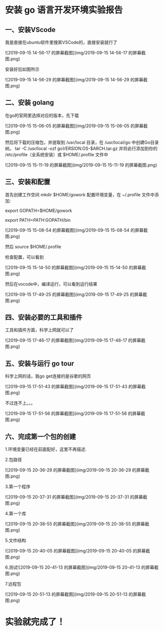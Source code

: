 # 安装 go 语言开发环境实验报告

## 一、安装VScode

我是直接在ubuntu软件里搜索VSCode的，直接安装就行了

![2019-09-15 14-56-17 的屏幕截图](img/2019-09-15 14-56-17 的屏幕截图.png)

安装好后如图所示

![2019-09-15 14-56-29 的屏幕截图](img/2019-09-15 14-56-29 的屏幕截图.png)



## 二、安装 golang

在go的官网里选择对应的版本，先下载

![2019-09-15 15-06-05 的屏幕截图](img/2019-09-15 15-06-05 的屏幕截图.png)

然后将下载的压缩包，并提取到 /usr/local 目录，在 /usr/local/go 中创建Go目录树。
tar -C /usr/local -xzf go$VERSION.$OS-$ARCH.tar.gz
并将此行添加到你的 /etc/profile（全系统安装）或 $HOME/.profile 文件中

![2019-09-15 15-11-19 的屏幕截图](img/2019-09-15 15-11-19 的屏幕截图.png)

## 三、安装和配置

首先创建工作空间
mkdir $HOME/gowork
配置环境变量，在 ~/.profile 文件中添加:

export GOPATH=$HOME/gowork

export PATH=$PATH:$GOPATH/bin

![2019-09-15 15-08-54 的屏幕截图](img/2019-09-15 15-08-54 的屏幕截图.png)

然后
source $HOME/.profile

检查配置，可以看到

![2019-09-15 15-14-50 的屏幕截图](img/2019-09-15 15-14-50 的屏幕截图.png)





然后在vocode中，编译运行，可以看到运行结果



![2019-09-15 17-49-25 的屏幕截图](img/2019-09-15 17-49-25 的屏幕截图.png)

## 四、安装必要的工具和插件

工具和插件方面，科学上网就可以了

![2019-09-15 17-46-17 的屏幕截图](img/2019-09-15 17-46-17 的屏幕截图.png)



## 五、安装与运行 go tour

科学上网的话，我go get连接的是谷歌的网页

![2019-09-15 17-51-43 的屏幕截图](img/2019-09-15 17-51-43 的屏幕截图.png)

不过连不上。。。

![2019-09-15 17-51-56 的屏幕截图](img/2019-09-15 17-51-56 的屏幕截图.png)



## 六、完成第一个包的创建

1.环境变量已经在前面配好，这里不再描述.

2.包路径

![2019-09-15 20-36-29 的屏幕截图](img/2019-09-15 20-36-29 的屏幕截图.png)

3.第一个程序

![2019-09-15 20-37-31 的屏幕截图](img/2019-09-15 20-37-31 的屏幕截图.png)

4.第一个库

![2019-09-15 20-38-55 的屏幕截图](img/2019-09-15 20-38-55 的屏幕截图.png)



5.文件结构

![2019-09-15 20-40-05 的屏幕截图](img/2019-09-15 20-40-05 的屏幕截图.png)

6.测试![2019-09-15 20-41-13 的屏幕截图](img/2019-09-15 20-41-13 的屏幕截图.png)

7.远程包



![2019-09-15 20-51-13 的屏幕截图](img/2019-09-15 20-51-13 的屏幕截图.png)



# 实验就完成了！